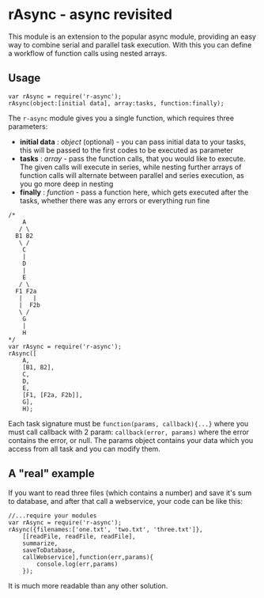 # rAsync - async revisited

This module is an extension to the popular async module, providing an easy way to combine serial and parallel task execution. With this you can define a workflow of function calls using nested arrays.

## Usage

```
var rAsync = require('r-async');
rAsync(object:[initial data], array:tasks, function:finally);
```

The `r-async` module gives you a single function, which requires three parameters:

- **initial data** : *object* (optional) - you can pass initial data to your tasks, this will be passed to the first codes to be executed as parameter
- **tasks** : *array* - pass the function calls, that you would like to execute. The given calls will execute in series, while nesting further arrays of function calls will alternate between parallel and series execution, as you go more deep in nesting
- **finally** : *function* - pass a function here, which gets executed after the tasks, whether there was any errors or everything run fine



```
/*
    A
   / \
  B1 B2
   \ /
    C
    |
    D
    |
    E
   / \
  F1 F2a
   |   |
   |  F2b
   \ /
    G
    |
    H
*/
var rAsync = require('r-async');
rAsync([
    A,
    [B1, B2],
    C,
    D,
    E,
    [F1, [F2a, F2b]],
    G],
    H);
```

Each task signature must be
```function(params, callback){...}```
where you must call callback with 2 param:
```callback(error, params)```
where the error contains the error, or null. The params object contains your data which you access from all task and you can modify them.

## A "real" example
If you want to read three files (which contains a number) and save it's sum to database, and after that call a webservice, your code can be like this:
```
//...require your modules
var rAsync = require('r-async');
rAsync({filenames:['one.txt', 'two.txt', 'three.txt']},
    [[readFile, readFile, readFile],
    summarize,
    saveToDatabase,
    callWebservice],function(err,params){
        console.log(err,params)
    });

```
It is much more readable than any other solution.
